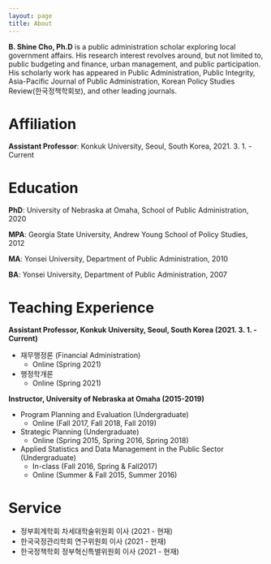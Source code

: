 ```yaml
---
layout: page
title: About
---
```


**B. Shine Cho, Ph.D** is a public administration scholar exploring local government affairs. His research interest revolves around, but not limited to, public budgeting and finance, urban management, and public participation. His scholarly work has appeared in Public Administration, Public Integrity, Asia-Pacific Journal of Public Administration, Korean Policy Studies Review(한국정책학회보), and other leading journals. 

# Affiliation
**Assistant Professor**: Konkuk University, Seoul, South Korea, 2021. 3. 1. - Current

# Education
**PhD**: University of Nebraska at Omaha, School of Public Administration, 2020

**MPA**: Georgia State University, Andrew Young School of Policy Studies, 2012

**MA**: Yonsei University, Department of Public Administration, 2010

**BA**: Yonsei University, Department of Public Administration, 2007

# Teaching Experience
**Assistant Professor, Konkuk University, Seoul, South Korea (2021. 3. 1. - Current)**
* 재무행정론 (Financial Administration)
    * Online (Spring 2021)
* 행정학개론
    * Online (Spring 2021)

**Instructor, University of Nebraska at Omaha (2015-2019)**
* Program Planning and Evaluation (Undergraduate)
    * Online (Fall 2017, Fall 2018, Fall 2019)
* Strategic Planning (Undergraduate)
    * Online (Spring 2015, Spring 2016, Spring 2018)
* Applied Statistics and Data Management in the Public Sector (Undergraduate)
    * In-class (Fall 2016, Spring & Fall2017)
    * Online (Summer & Fall 2015, Summer 2016)

# Service
* 정부회계학회 차세대학술위원회 이사 (2021 - 현재)
* 한국국정관리학회 연구위원회 이사 (2021 - 현재)
* 한국정책학회 정부혁신특별위원회 이사 (2021 - 현재)
